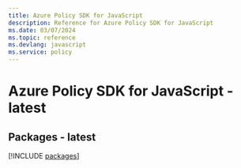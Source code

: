 ```yaml
---
title: Azure Policy SDK for JavaScript
description: Reference for Azure Policy SDK for JavaScript
ms.date: 03/07/2024
ms.topic: reference
ms.devlang: javascript
ms.service: policy
---
```

# Azure Policy SDK for JavaScript - latest
## Packages - latest
[!INCLUDE [packages](policy-index.md)]
